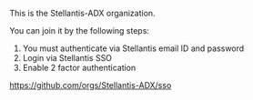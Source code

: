 This is the Stellantis-ADX organization.

You can join it by the following steps:

  1. You must authenticate via Stellantis email ID and password
  2. Login via Stellantis SSO
  3. Enable 2 factor authentication

https://github.com/orgs/Stellantis-ADX/sso
